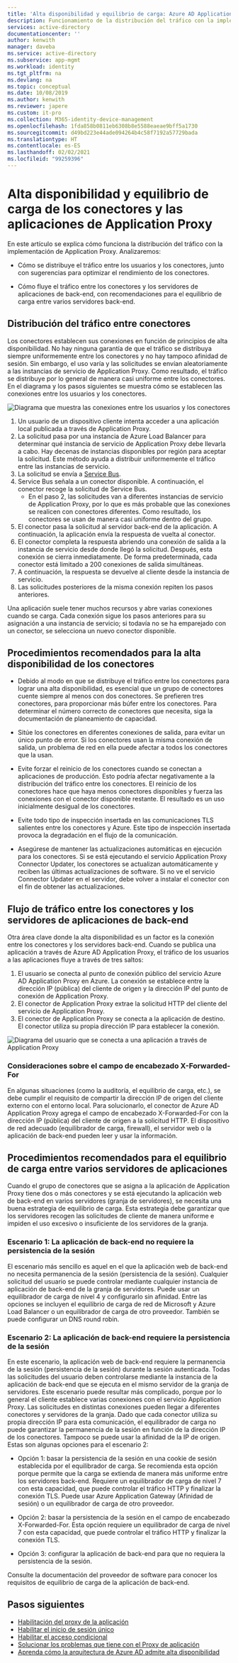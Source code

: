 ```yaml
---
title: 'Alta disponibilidad y equilibrio de carga: Azure AD Application Proxy'
description: Funcionamiento de la distribución del tráfico con la implementación de Application Proxy. Incluye sugerencias para optimizar el rendimiento de los conectores y usar el equilibrio de carga para los servidores back-end.
services: active-directory
documentationcenter: ''
author: kenwith
manager: daveba
ms.service: active-directory
ms.subservice: app-mgmt
ms.workload: identity
ms.tgt_pltfrm: na
ms.devlang: na
ms.topic: conceptual
ms.date: 10/08/2019
ms.author: kenwith
ms.reviewer: japere
ms.custom: it-pro
ms.collection: M365-identity-device-management
ms.openlocfilehash: 1fda858b0811eb6308b8e5588eaeae9bff5a1730
ms.sourcegitcommit: d49bd223e44ade094264b4c58f7192a57729bada
ms.translationtype: HT
ms.contentlocale: es-ES
ms.lasthandoff: 02/02/2021
ms.locfileid: "99259396"
---
```

# <a name="high-availability-and-load-balancing-of-your-application-proxy-connectors-and-applications"></a>Alta disponibilidad y equilibrio de carga de los conectores y las aplicaciones de Application Proxy

En este artículo se explica cómo funciona la distribución del tráfico con la implementación de Application Proxy. Analizaremos:

- Cómo se distribuye el tráfico entre los usuarios y los conectores, junto con sugerencias para optimizar el rendimiento de los conectores.

- Cómo fluye el tráfico entre los conectores y los servidores de aplicaciones de back-end, con recomendaciones para el equilibrio de carga entre varios servidores back-end.

## <a name="traffic-distribution-across-connectors"></a>Distribución del tráfico entre conectores

Los conectores establecen sus conexiones en función de principios de alta disponibilidad. No hay ninguna garantía de que el tráfico se distribuya siempre uniformemente entre los conectores y no hay tampoco afinidad de sesión. Sin embargo, el uso varía y las solicitudes se envían aleatoriamente a las instancias de servicio de Application Proxy. Como resultado, el tráfico se distribuye por lo general de manera casi uniforme entre los conectores. En el diagrama y los pasos siguientes se muestra cómo se establecen las conexiones entre los usuarios y los conectores.

![Diagrama que muestra las conexiones entre los usuarios y los conectores](media/application-proxy-high-availability-load-balancing/application-proxy-connections.png)

1. Un usuario de un dispositivo cliente intenta acceder a una aplicación local publicada a través de Application Proxy.
2. La solicitud pasa por una instancia de Azure Load Balancer para determinar qué instancia de servicio de Application Proxy debe llevarla a cabo. Hay decenas de instancias disponibles por región para aceptar la solicitud. Este método ayuda a distribuir uniformemente el tráfico entre las instancias de servicio.
3. La solicitud se envía a [Service Bus](../../service-bus-messaging/index.yml).
4. Service Bus señala a un conector disponible. A continuación, el conector recoge la solicitud de Service Bus.
   - En el paso 2, las solicitudes van a diferentes instancias de servicio de Application Proxy, por lo que es más probable que las conexiones se realicen con conectores diferentes. Como resultado, los conectores se usan de manera casi uniforme dentro del grupo.
5. El conector pasa la solicitud al servidor back-end de la aplicación. A continuación, la aplicación envía la respuesta de vuelta al conector.
6. El conector completa la respuesta abriendo una conexión de salida a la instancia de servicio desde donde llegó la solicitud. Después, esta conexión se cierra inmediatamente. De forma predeterminada, cada conector está limitado a 200 conexiones de salida simultáneas.
7. A continuación, la respuesta se devuelve al cliente desde la instancia de servicio.
8. Las solicitudes posteriores de la misma conexión repiten los pasos anteriores.

Una aplicación suele tener muchos recursos y abre varias conexiones cuando se carga. Cada conexión sigue los pasos anteriores para su asignación a una instancia de servicio; si todavía no se ha emparejado con un conector, se selecciona un nuevo conector disponible.


## <a name="best-practices-for-high-availability-of-connectors"></a>Procedimientos recomendados para la alta disponibilidad de los conectores

- Debido al modo en que se distribuye el tráfico entre los conectores para lograr una alta disponibilidad, es esencial que un grupo de conectores cuente siempre al menos con dos conectores. Se prefieren tres conectores, para proporcionar más búfer entre los conectores. Para determinar el número correcto de conectores que necesita, siga la documentación de planeamiento de capacidad.

- Sitúe los conectores en diferentes conexiones de salida, para evitar un único punto de error. Si los conectores usan la misma conexión de salida, un problema de red en ella puede afectar a todos los conectores que la usan.

- Evite forzar el reinicio de los conectores cuando se conectan a aplicaciones de producción. Esto podría afectar negativamente a la distribución del tráfico entre los conectores. El reinicio de los conectores hace que haya menos conectores disponibles y fuerza las conexiones con el conector disponible restante. El resultado es un uso inicialmente desigual de los conectores.

- Evite todo tipo de inspección insertada en las comunicaciones TLS salientes entre los conectores y Azure. Este tipo de inspección insertada provoca la degradación en el flujo de la comunicación.

- Asegúrese de mantener las actualizaciones automáticas en ejecución para los conectores. Si se está ejecutando el servicio Application Proxy Connector Updater, los conectores se actualizan automáticamente y reciben las últimas actualizaciones de software. Si no ve el servicio Connector Updater en el servidor, debe volver a instalar el conector con el fin de obtener las actualizaciones.

## <a name="traffic-flow-between-connectors-and-back-end-application-servers"></a>Flujo de tráfico entre los conectores y los servidores de aplicaciones de back-end

Otra área clave donde la alta disponibilidad es un factor es la conexión entre los conectores y los servidores back-end. Cuando se publica una aplicación a través de Azure AD Application Proxy, el tráfico de los usuarios a las aplicaciones fluye a través de tres saltos:

1. El usuario se conecta al punto de conexión público del servicio Azure AD Application Proxy en Azure. La conexión se establece entre la dirección IP (pública) del cliente de origen y la dirección IP del punto de conexión de Application Proxy.
2. El conector de Application Proxy extrae la solicitud HTTP del cliente del servicio de Application Proxy.
3. El conector de Application Proxy se conecta a la aplicación de destino. El conector utiliza su propia dirección IP para establecer la conexión.

![Diagrama del usuario que se conecta a una aplicación a través de Application Proxy](media/application-proxy-high-availability-load-balancing/application-proxy-three-hops.png)

### <a name="x-forwarded-for-header-field-considerations"></a>Consideraciones sobre el campo de encabezado X-Forwarded-For
En algunas situaciones (como la auditoría, el equilibrio de carga, etc.), se debe cumplir el requisito de compartir la dirección IP de origen del cliente externo con el entorno local. Para solucionarlo, el conector de Azure AD Application Proxy agrega el campo de encabezado X-Forwarded-For con la dirección IP (pública) del cliente de origen a la solicitud HTTP. El dispositivo de red adecuado (equilibrador de carga, firewall), el servidor web o la aplicación de back-end pueden leer y usar la información.

## <a name="best-practices-for-load-balancing-among-multiple-app-servers"></a>Procedimientos recomendados para el equilibrio de carga entre varios servidores de aplicaciones
Cuando el grupo de conectores que se asigna a la aplicación de Application Proxy tiene dos o más conectores y se está ejecutando la aplicación web de back-end en varios servidores (granja de servidores), se necesita una buena estrategia de equilibrio de carga. Esta estrategia debe garantizar que los servidores recogen las solicitudes de cliente de manera uniforme e impiden el uso excesivo o insuficiente de los servidores de la granja.
### <a name="scenario-1-back-end-application-does-not-require-session-persistence"></a>Escenario 1: La aplicación de back-end no requiere la persistencia de la sesión
El escenario más sencillo es aquel en el que la aplicación web de back-end no necesita permanencia de la sesión (persistencia de la sesión). Cualquier solicitud del usuario se puede controlar mediante cualquier instancia de aplicación de back-end de la granja de servidores. Puede usar un equilibrador de carga de nivel 4 y configurarlo sin afinidad. Entre las opciones se incluyen el equilibrio de carga de red de Microsoft y Azure Load Balancer o un equilibrador de carga de otro proveedor. También se puede configurar un DNS round robin.
### <a name="scenario-2-back-end-application-requires-session-persistence"></a>Escenario 2: La aplicación de back-end requiere la persistencia de la sesión
En este escenario, la aplicación web de back-end requiere la permanencia de la sesión (persistencia de la sesión) durante la sesión autenticada. Todas las solicitudes del usuario deben controlarse mediante la instancia de la aplicación de back-end que se ejecuta en el mismo servidor de la granja de servidores.
Este escenario puede resultar más complicado, porque por lo general el cliente establece varias conexiones con el servicio Application Proxy. Las solicitudes en distintas conexiones pueden llegar a diferentes conectores y servidores de la granja. Dado que cada conector utiliza su propia dirección IP para esta comunicación, el equilibrador de carga no puede garantizar la permanencia de la sesión en función de la dirección IP de los conectores. Tampoco se puede usar la afinidad de la IP de origen.
Estas son algunas opciones para el escenario 2:

- Opción 1: basar la persistencia de la sesión en una cookie de sesión establecida por el equilibrador de carga. Se recomienda esta opción porque permite que la carga se extienda de manera más uniforme entre los servidores back-end. Requiere un equilibrador de carga de nivel 7 con esta capacidad, que puede controlar el tráfico HTTP y finalizar la conexión TLS. Puede usar Azure Application Gateway (Afinidad de sesión) o un equilibrador de carga de otro proveedor.

- Opción 2: basar la persistencia de la sesión en el campo de encabezado X-Forwarded-For. Esta opción requiere un equilibrador de carga de nivel 7 con esta capacidad, que puede controlar el tráfico HTTP y finalizar la conexión TLS.  

- Opción 3: configurar la aplicación de back-end para que no requiera la persistencia de la sesión.

Consulte la documentación del proveedor de software para conocer los requisitos de equilibrio de carga de la aplicación de back-end.

## <a name="next-steps"></a>Pasos siguientes

- [Habilitación del proxy de la aplicación](application-proxy-add-on-premises-application.md)
- [Habilitar el inicio de sesión único](application-proxy-configure-single-sign-on-with-kcd.md)
- [Habilitar el acceso condicional](application-proxy-integrate-with-sharepoint-server.md)
- [Solucionar los problemas que tiene con el Proxy de aplicación](application-proxy-troubleshoot.md)
- [Aprenda cómo la arquitectura de Azure AD admite alta disponibilidad](../fundamentals/active-directory-architecture.md)
